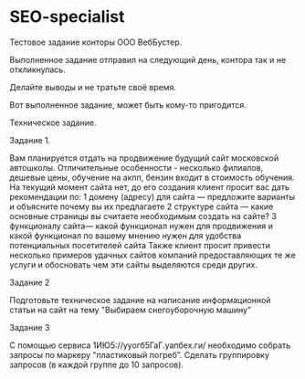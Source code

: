 # SEO-specialist
Тестовое задание конторы ООО ВебБустер.

Выполненное задание отправил на следующий день, контора так и не откликнулась. 

Делайте выводы и не тратьте своё время. 

Вот выполненное задание, может быть кому-то пригодится.

Техническое задание.

Задание 1.

Вам планируется отдать на продвижение будущий сайт московской автошколы.
Отличительные особенности - несколько филиалов, дешевые цены, обучение на акпп, бензин входит в стоимость обучения.
На текущий момент сайта нет, до его создания клиент просит вас дать рекомендации по:
    1 домену (адресу) для сайта — предложите варианты и объясните почему вы их предлагаете
    2 структуре сайта — какие основные страницы вы считаете необходимым создать на сайте?
    3 функционалу сайта— какой функционал нужен для продвижения и какой функционал по вашему мнению нужен для удобства потенциальных посетителей сайта
Также клиент просит привести несколько примеров удачных сайтов компаний предоставляющих те же услуги и обосновать чем эти сайты выделяются среди других.

Задание 2

Подготовьте техническое задание на написание информационной статьи на сайт на тему "Выбираем снегоуборочную машину"

Задание 3

С помощью сервиса 1ИЮ5://ууогб5ГаГ.уапбех.ги/ необходимо собрать запросы по маркеру "пластиковый погреб”. Сделать группировку запросов (в каждой группе до 10 запросов).
